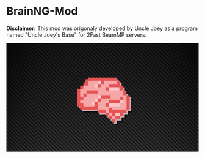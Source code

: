 # BrainNG-Mod

**Disclaimer:** This mod was origonaly developed by Uncle Joey as a program named "Uncle Joey's Base" for 2Fast BeamMP servers.

![Loading Screen](https://github.com/The-Brain-Games/BrainNG-Mod/blob/main/ui/modules/loading/drive/drive_loading_1.jpg?raw=true "The Loading screen")
